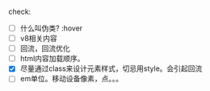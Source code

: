 check:

- [ ] 什么叫伪类? :hover
- [ ] v8相关内容
- [ ] 回流，回流优化
- [ ] html内容加载顺序。
- [x] 尽量通过class来设计元素样式，切忌用style。会引起回流
- [ ] em单位。移动设备像素，点。。。
